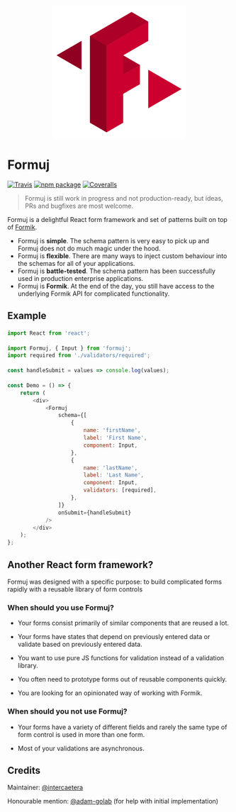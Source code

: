 <p align="center">
	<img width="300" height="300" src="https://github.com/intercaetera/formuj/blob/master/formuj-logo.svg">
</p>

# Formuj

[![Travis][build-badge]][build]
[![npm package][npm-badge]][npm]
[![Coveralls][coveralls-badge]][coveralls]

> Formuj is still work in progress and not production-ready, but ideas, PRs and bugfixes are most welcome.

Formuj is a delightful React form framework and set of patterns built on top of [Formik](https://github.com/jaredpalmer/formik).

- Formuj is **simple**. The schema pattern is very easy to pick up and Formuj does not do much magic under the hood.
- Formuj is **flexible**. There are many ways to inject custom behaviour into the schemas for all of your applications.
- Formuj is **battle-tested**. The schema pattern has been successfully used in production enterprise applications.
- Formuj is **Formik**. At the end of the day, you still have access to the underlying Formik API for complicated functionality.

## Example

```js
import React from 'react';

import Formuj, { Input } from 'formuj';
import required from './validators/required';

const handleSubmit = values => console.log(values);

const Demo = () => {
	return (
		<div>
			<Formuj
				schema={[
					{
						name: 'firstName',
						label: 'First Name',
						component: Input,
					},
					{
						name: 'lastName',
						label: 'Last Name',
						component: Input,
						validators: [required],
					},
				]}
				onSubmit={handleSubmit}
			/>
		</div>
	);
};
```

## Another React form framework?

Formuj was designed with a specific purpose: to build complicated forms rapidly with a reusable library of form controls

### When should you use Formuj?

- Your forms consist primarily of similar components that are reused a lot.

- Your forms have states that depend on previously entered data or validate based on previously entered data.

- You want to use pure JS functions for validation instead of a validation library.

- You often need to prototype forms out of reusable components quickly.

- You are looking for an opinionated way of working with Formik.

### When should you not use Formuj?

- Your forms have a variety of different fields and rarely the same type of form control is used in more than one form.

- Most of your validations are asynchronous.

## Credits

Maintainer: [@intercaetera](https://intercaetera.com)

Honourable mention: [@adam-golab](https://github.com/adam-golab) (for help with initial implementation)

[build-badge]: https://img.shields.io/travis/intercaetera/formuj/master.png?style=flat-square
[build]: https://travis-ci.org/intercaetera/formuj

[npm-badge]: https://img.shields.io/npm/v/npm-package.png?style=flat-square
[npm]: https://www.npmjs.org/package/formuj

[coveralls-badge]: https://img.shields.io/coveralls/intercaetera/formuj/master.png?style=flat-square
[coveralls]: https://coveralls.io/github/intercaetera/formuj

